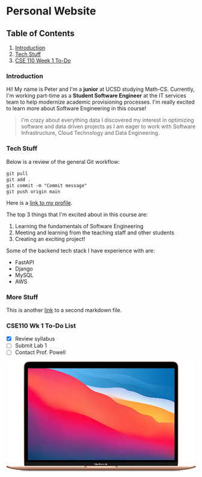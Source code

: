# Personal Website

## Table of Contents
1. [Introduction](#introduction)
2. [Tech Stuff](#tech-stuff)
3. [CSE 110 Week 1 To-Do](#cse110-wk-1-to-do-list)

### Introduction

Hi! My name is Peter and I'm a **junior** at UCSD studying Math-CS. 
Currently, I'm working part-time as a __Student Software Engineer__ at the IT services team to help modernize academic provisioning processes. I'm really excited to learn more about Software Engineering in this course!

> I'm crazy about everything data
I discovered my interest in optimizing software and data driven projects as I am eager to work with Software Infrastructure, Cloud Technology and Data Engineering.

### Tech Stuff

Below is a review of the general Git workflow:
```
git pull
git add .
git commit -m "Commit message"
git push origin main
```

Here is a [link to my profile](https://github.com/peterjhyoon).

The top 3 things that I'm excited about in this course are:
1. Learning the fundamentals of Software Engineering
2. Meeting and learning from the teaching staff and other students
3. Creating an exciting project!

Some of the backend tech stack I have experience with are:
* FastAPI
* Django
* MySQL
* AWS

### More Stuff
This is another [link](/secondary.md) to a second markdown file.

### CSE110 Wk 1 To-Do List
- [x] Review syllabus
- [ ] Submit Lab 1
- [ ] Contact Prof. Powell

![Macbook](macbook.jpg)